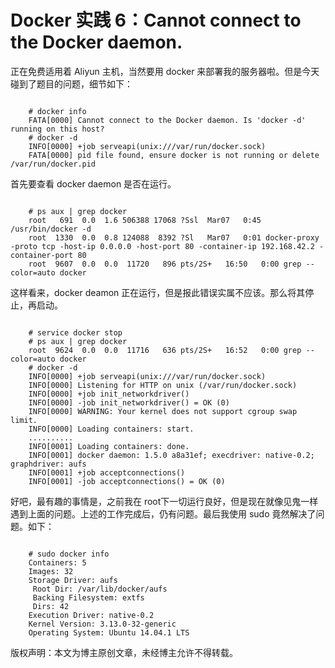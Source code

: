 # Docker 实践 6：Cannot connect to the Docker daemon.

正在免费适用着 Aliyun 主机，当然要用 docker 来部署我的服务器啦。但是今天碰到了题目的问题，细节如下：

```

    # docker info
    FATA[0000] Cannot connect to the Docker daemon. Is 'docker -d' running on this host? 
    # docker -d
    INFO[0000] +job serveapi(unix:///var/run/docker.sock)   
    FATA[0000] pid file found, ensure docker is not running or delete /var/run/docker.pid 

```

首先要查看 docker daemon 是否在运行。

```

    # ps aux | grep docker
    root   691  0.0  1.6 506388 17068 ?Ssl  Mar07   0:45 /usr/bin/docker -d
    root  1330  0.0  0.8 124088  8392 ?Sl   Mar07   0:01 docker-proxy -proto tcp -host-ip 0.0.0.0 -host-port 80 -container-ip 192.168.42.2 -container-port 80
    root  9607  0.0  0.0  11720   896 pts/2S+   16:50   0:00 grep --color=auto docker

```

这样看来，docker deamon 正在运行，但是报此错误实属不应该。那么将其停止，再启动。

```

    # service docker stop
    # ps aux | grep docker
    root  9624  0.0  0.0  11716   636 pts/2S+   16:52   0:00 grep --color=auto docker
    # docker -d
    INFO[0000] +job serveapi(unix:///var/run/docker.sock)   
    INFO[0000] Listening for HTTP on unix (/var/run/docker.sock) 
    INFO[0000] +job init_networkdriver()
    INFO[0000] -job init_networkdriver() = OK (0)   
    INFO[0000] WARNING: Your kernel does not support cgroup swap limit. 
    INFO[0000] Loading containers: start.   
    ..........
    INFO[0001] Loading containers: done.
    INFO[0001] docker daemon: 1.5.0 a8a31ef; execdriver: native-0.2; graphdriver: aufs 
    INFO[0001] +job acceptconnections() 
    INFO[0001] -job acceptconnections() = OK (0)  

```

好吧，最有趣的事情是，之前我在 root下一切运行良好，但是现在就像见鬼一样遇到上面的问题。上述的工作完成后，仍有问题。最后我使用 sudo 竟然解决了问题。如下：

```

    # sudo docker info
    Containers: 5
    Images: 32
    Storage Driver: aufs
     Root Dir: /var/lib/docker/aufs
     Backing Filesystem: extfs
     Dirs: 42
    Execution Driver: native-0.2
    Kernel Version: 3.13.0-32-generic
    Operating System: Ubuntu 14.04.1 LTS

```

版权声明：本文为博主原创文章，未经博主允许不得转载。